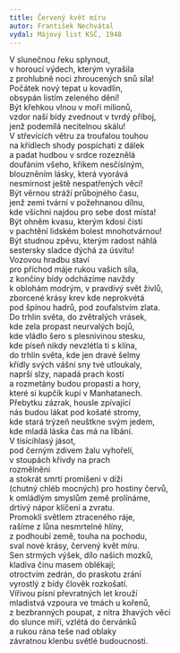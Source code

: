 ```yaml
---
title: Červený květ míru
autor: František Nechvátal
vydal: Májový list KSČ, 1948
---
```


V slunečnou řeku splynout,  
v horoucí výdech, kterým vyrašila   
z prohlubně noci zhroucených snů síla!  
Počátek nový tepat u kovadlin,  
obsypán listím zeleného dění!  
Být křehkou vlnou v moři milionů,  
vzdor naší bídy zvednout v tvrdý příboj,  
jenž podemílá necitelnou skálu!  
V střevících větru za troufalou touhou  
na křídlech shody pospíchati z dálek  
a padat hudbou v srdce rozeznělá  
doufáním všeho, křikem nesčíslným,  
blouzněním lásky, která vyorává  
nesmírnost ještě nespatřených věcí!  
Být věrnou stráží průbojného času,  
jenž zemi tvární v požehnanou dílnu,  
kde všichni najdou pro sebe dost místa!  
Být ohněm kvasu, kterým kdosi čistí  
v pachtění lidském bolest mnohotvárnou!  
Být studnou zpěvu, kterým radost náhlá  
sestersky sladce dýchá za úsvitu!  
Vozovou hradbu staví  
pro příchod máje rukou vašich síla,  
z končiny bídy odcházíme navždy  
k oblohám modrým, v pravdivý svět živlů,  
zborcené krásy krev kde neprokvétá  
pod špínou hadrů, pod zoufalstvím zlata.  
Do trhlin světa, do zvětralých vrásek,  
kde zela propast neurvalých bojů,  
kde vládlo šero s plesnivinou stesku,  
kde píseň nikdy nevzlétla ti s klína,  
do trhlin světa, kde jen dravé šelmy  
křídly svých vášní sny tvé utloukaly,  
naprší slzy, napadá prach kostí  
a rozmetány budou propasti a hory,  
které si kupčík kupí v Manhatanech.  
Přebytku zázrak, housle zpívající  
nás budou lákat pod košaté stromy,  
kde stará trýzeň neuštkne svým jedem,  
kde mladá láska čas má na líbání.  
V tisícihlasý jásot,  
pod černým zdivem žalu vyhořelí,  
v stoupách křivdy na prach  
rozmělněni  
a stokrát smrtí promíšeni v díži  
(chutný chléb mocných) pro hostiny červů,  
k omládlým smyslům země prolínáme,  
drtivý nápor klíčení a zvratu.  
Promoklí světlem ztraceného ráje,  
rašíme z lůna nesmrtelné hlíny,  
z podhoubí země, touha na pochodu,  
sval nové krásy, červený květ míru.  
Sen strmých výšek, dílo našich mozků,  
kladiva činu masem oblékají;  
otroctvím zedrán, do praskotu zrání  
vyrostlý z bídy člověk rozkošatí.  
Vířivou písní převratných let krouží  
mladistvá vzpoura ve tmách u kořenů,  
z bezbranných poupat, z nitra žhavých věcí  
do slunce míří, vzlétá do červánků  
a rukou rána teše nad oblaky  
závratnou klenbu světlé budoucnosti.